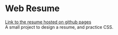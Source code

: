 # Web Resume  
[Link to the resume hosted on github pages](https://coolutony.github.io/resume)  
A small project to design a resume, and practice CSS.
